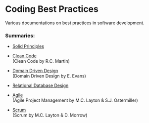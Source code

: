 # Coding Best Practices

Various documentations on best practices in software development.

### Summaries:

- [Solid Principles](SOLID.md)

- [Clean Code](Clean%20Code.md)  
    (Clean Code by R.C. Martin)

- [Domain Driven Design](Domain%20Driven%20Design.md)  
    (Domain Driven Design by E. Evans)

- [Relational Database Design](Relational%20Databases.md)

- [Agile](Agile.md)  
    (Agile Project Management by M.C. Layton & S.J. Ostermiller)

- [Scrum](Scrum.md)  
    (Scrum by M.C. Layton & D. Morrow)